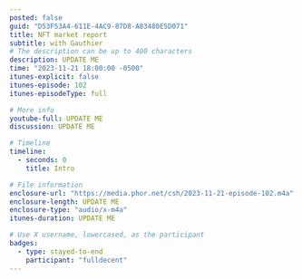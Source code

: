 ```yaml
---
posted: false
guid: "D53F53A4-611E-4AC9-87D8-A83480E5D071"
title: NFT market report
subtitle: with Gauthier
# The description can be up to 400 characters
description: UPDATE ME 
time: "2023-11-21 18:00:00 -0500"
itunes-explicit: false
itunes-episode: 102
itunes-episodeType: full

# More info
youtube-full: UPDATE ME
discussion: UPDATE ME

# Timeline
timeline:
  - seconds: 0
    title: Intro

# File information
enclosure-url: "https://media.phor.net/csh/2023-11-21-episode-102.m4a"
enclosure-length: UPDATE ME
enclosure-type: "audio/x-m4a"
itunes-duration: UPDATE ME

# Use X username, lowercased, as the participant
badges:
  - type: stayed-to-end
    participant: "fulldecent"
---
```


<!--end of quick notes-->

